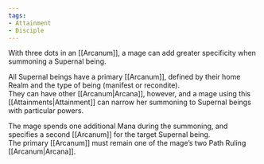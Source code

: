 ```yaml
---
tags:
- Attainment
- Disciple
---
```


With three dots in an [[Arcanum]], a mage can add greater specificity when summoning a Supernal being.

All Supernal beings have a primary [[Arcanum]], defined by their home Realm and the type of being (manifest or recondite).\
They can have other [[Arcanum|Arcana]], however, and a mage using this [[Attainments|Attainment]] can narrow her summoning to Supernal beings with particular powers.

The mage spends one additional Mana during the summoning, and specifies a second [[Arcanum]] for the target Supernal being.\
The primary [[Arcanum]] must remain one of the mage’s two Path Ruling [[Arcanum|Arcana]].